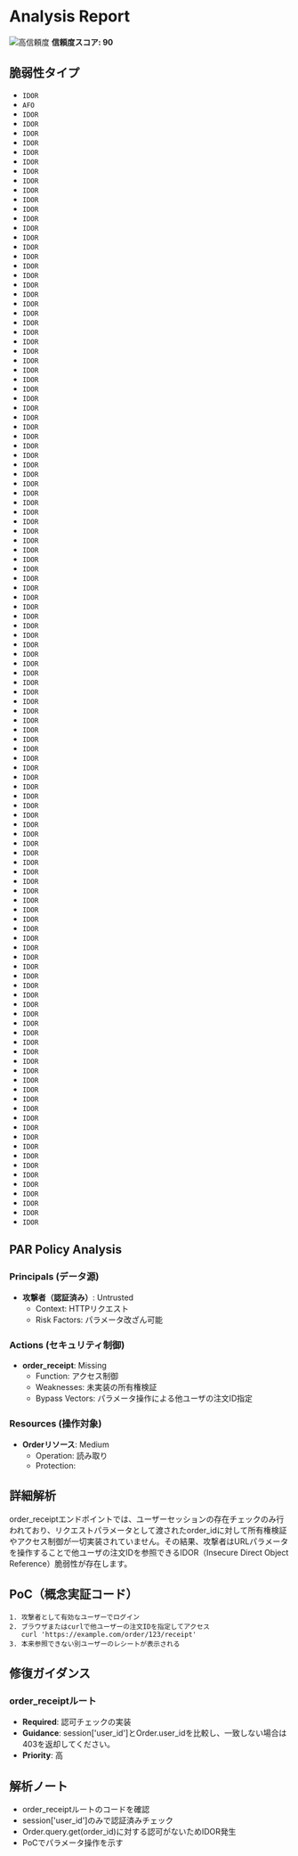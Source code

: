# Analysis Report

![高信頼度](https://img.shields.io/badge/信頼度-高-red) **信頼度スコア: 90**

## 脆弱性タイプ

- `IDOR`
- `AFO`
- `IDOR`
- `IDOR`
- `IDOR`
- `IDOR`
- `IDOR`
- `IDOR`
- `IDOR`
- `IDOR`
- `IDOR`
- `IDOR`
- `IDOR`
- `IDOR`
- `IDOR`
- `IDOR`
- `IDOR`
- `IDOR`
- `IDOR`
- `IDOR`
- `IDOR`
- `IDOR`
- `IDOR`
- `IDOR`
- `IDOR`
- `IDOR`
- `IDOR`
- `IDOR`
- `IDOR`
- `IDOR`
- `IDOR`
- `IDOR`
- `IDOR`
- `IDOR`
- `IDOR`
- `IDOR`
- `IDOR`
- `IDOR`
- `IDOR`
- `IDOR`
- `IDOR`
- `IDOR`
- `IDOR`
- `IDOR`
- `IDOR`
- `IDOR`
- `IDOR`
- `IDOR`
- `IDOR`
- `IDOR`
- `IDOR`
- `IDOR`
- `IDOR`
- `IDOR`
- `IDOR`
- `IDOR`
- `IDOR`
- `IDOR`
- `IDOR`
- `IDOR`
- `IDOR`
- `IDOR`
- `IDOR`
- `IDOR`
- `IDOR`
- `IDOR`
- `IDOR`
- `IDOR`
- `IDOR`
- `IDOR`
- `IDOR`
- `IDOR`
- `IDOR`
- `IDOR`
- `IDOR`
- `IDOR`
- `IDOR`
- `IDOR`
- `IDOR`
- `IDOR`
- `IDOR`
- `IDOR`
- `IDOR`
- `IDOR`
- `IDOR`
- `IDOR`
- `IDOR`
- `IDOR`
- `IDOR`
- `IDOR`
- `IDOR`
- `IDOR`
- `IDOR`
- `IDOR`
- `IDOR`
- `IDOR`
- `IDOR`
- `IDOR`
- `IDOR`
- `IDOR`
- `IDOR`
- `IDOR`
- `IDOR`
- `IDOR`
- `IDOR`
- `IDOR`
- `IDOR`
- `IDOR`
- `IDOR`
- `IDOR`
- `IDOR`
- `IDOR`
- `IDOR`
- `IDOR`
- `IDOR`
- `IDOR`
- `IDOR`
- `IDOR`
- `IDOR`
- `IDOR`

## PAR Policy Analysis

### Principals (データ源)

- **攻撃者（認証済み）**: Untrusted
  - Context: HTTPリクエスト
  - Risk Factors: パラメータ改ざん可能

### Actions (セキュリティ制御)

- **order_receipt**: Missing
  - Function: アクセス制御
  - Weaknesses: 未実装の所有権検証
  - Bypass Vectors: パラメータ操作による他ユーザの注文ID指定

### Resources (操作対象)

- **Orderリソース**: Medium
  - Operation: 読み取り
  - Protection: 

## 詳細解析

order_receiptエンドポイントでは、ユーザーセッションの存在チェックのみ行われており、リクエストパラメータとして渡されたorder_idに対して所有権検証やアクセス制御が一切実装されていません。その結果、攻撃者はURLパラメータを操作することで他ユーザの注文IDを参照できるIDOR（Insecure Direct Object Reference）脆弱性が存在します。

## PoC（概念実証コード）

```text
1. 攻撃者として有効なユーザーでログイン
2. ブラウザまたはcurlで他ユーザーの注文IDを指定してアクセス
   curl 'https://example.com/order/123/receipt'
3. 本来参照できない別ユーザーのレシートが表示される
```

## 修復ガイダンス

### order_receiptルート

- **Required**: 認可チェックの実装
- **Guidance**: session['user_id']とOrder.user_idを比較し、一致しない場合は403を返却してください。
- **Priority**: 高

## 解析ノート

- order_receiptルートのコードを確認
- session['user_id']のみで認証済みチェック
- Order.query.get(order_id)に対する認可がないためIDOR発生
- PoCでパラメータ操作を示す

